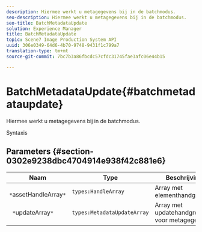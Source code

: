 ```yaml
---
description: Hiermee werkt u metagegevens bij in de batchmodus.
seo-description: Hiermee werkt u metagegevens bij in de batchmodus.
seo-title: BatchMetadataUpdate
solution: Experience Manager
title: BatchMetadataUpdate
topic: Scene7 Image Production System API
uuid: 306e0349-64d6-4b70-9748-9431f1c799a7
translation-type: tm+mt
source-git-commit: 7bc7b3a86fbcdc57cfdc31745fae3afc06e44b15

---
```



# BatchMetadataUpdate{#batchmetadataupdate}

Hiermee werkt u metagegevens bij in de batchmodus.

Syntaxis

## Parameters {#section-0302e9238dbc4704914e938f42c881e6}

| Naam | Type | Beschrijving |
|---|---|---|
| ` *`assetHandleArray`*` | `types:HandleArray` | Array met elementhandgrepen. |
| ` *`updateArray`*` | `types:MetadataUpdateArray` | Array met updatehandgrepen voor metagegevens. |

